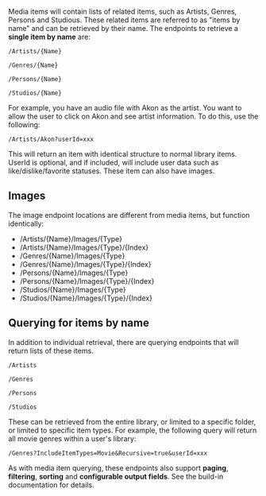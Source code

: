 Media items will contain lists of related items, such as Artists, Genres, Persons and Studious. These related items are referred to as "items by name" and can be retrieved by their name. The endpoints to retrieve a **single item by name** are:

`/Artists/{Name}`

`/Genres/{Name}`

`/Persons/{Name}`

`/Studios/{Name}`

For example, you have an audio file with Akon as the artist. You want to allow the user to click on Akon and see artist information. To do this, use the following:

`/Artists/Akon?userId=xxx`

This will return an item with identical structure to normal library items. UserId is optional, and if included, will include user data such as like/dislike/favorite statuses. These item can also have images.

## Images

The image endpoint locations are different from media items, but function identically:

* /Artists/{Name}/Images/{Type}
* /Artists/{Name}/Images/{Type}/{Index}
* /Genres/{Name}/Images/{Type}
* /Genres/{Name}/Images/{Type}/{Index}
* /Persons/{Name}/Images/{Type}
* /Persons/{Name}/Images/{Type}/{Index}
* /Studios/{Name}/Images/{Type}
* /Studios/{Name}/Images/{Type}/{Index}

## Querying for items by name

In addition to individual retrieval, there are querying endpoints that will return lists of these items. 

`/Artists`

`/Genres`

`/Persons`

`/Studios`

These can be retrieved from the entire library, or limited to a specific folder, or limited to specific item types. For example, the following query will return all movie genres within a user's library:

`/Genres?IncludeItemTypes=Movie&Recursive=true&userId=xxx`

As with media item querying, these endpoints also support **paging**, **filtering**, **sorting** and **configurable output fields**. See the build-in documentation for details.